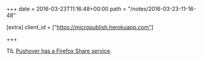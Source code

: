 +++
date = 2016-03-23T11:16:48+00:00
path = "/notes/2016-03-23-11-16-48"

[extra]
client_id = ["https://micropublish.herokuapp.com"]

+++

<a href="https://brid.gy/publish/twitter"></a><p>TIL <a href="https://pushover.net/apps/firefoxshare">Pushover has a Firefox Share service</a>.</p>